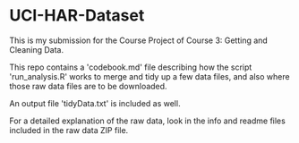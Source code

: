 UCI-HAR-Dataset
===============

This is my submission for the Course Project of Course 3: Getting and Cleaning Data.

This repo contains a 'codebook.md' file describing how the script 'run_analysis.R' works to merge and tidy up a few data files, and also where those raw data files are to be downloaded.

An output file 'tidyData.txt' is included as well.

For a detailed explanation of the raw data, look in the info and readme files included in the raw data ZIP file.